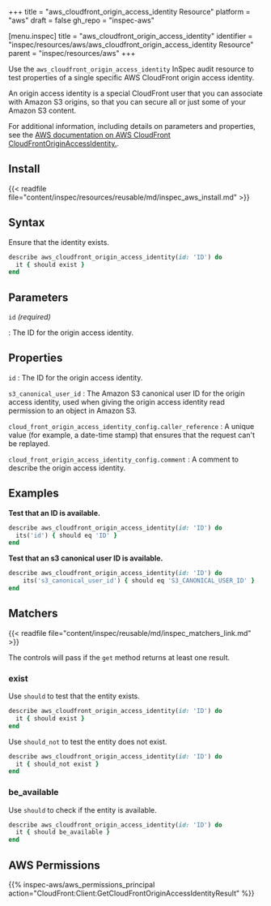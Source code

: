 +++
title = "aws_cloudfront_origin_access_identity Resource"
platform = "aws"
draft = false
gh_repo = "inspec-aws"

[menu.inspec]
title = "aws_cloudfront_origin_access_identity"
identifier = "inspec/resources/aws/aws_cloudfront_origin_access_identity Resource"
parent = "inspec/resources/aws"
+++

Use the `aws_cloudfront_origin_access_identity` InSpec audit resource to test properties of a single specific AWS CloudFront origin access identity.

An origin access identity is a special CloudFront user that you can associate with Amazon S3 origins, so that you can secure all or just some of your Amazon S3 content.

For additional information, including details on parameters and properties, see the [AWS documentation on AWS CloudFront CloudFrontOriginAccessIdentity.](https://docs.aws.amazon.com/AWSCloudFormation/latest/UserGuide/aws-resource-cloudfront-cloudfrontoriginaccessidentity.html).

## Install

{{< readfile file="content/inspec/resources/reusable/md/inspec_aws_install.md" >}}

## Syntax

Ensure that the identity exists.

```ruby
describe aws_cloudfront_origin_access_identity(id: 'ID') do
  it { should exist }
end
```

## Parameters

`id` _(required)_

: The ID for the origin access identity.

## Properties

`id`
: The ID for the origin access identity.

`s3_canonical_user_id`
: The Amazon S3 canonical user ID for the origin access identity, used when giving the origin access identity read permission to an object in Amazon S3.

`cloud_front_origin_access_identity_config.caller_reference`
: A unique value (for example, a date-time stamp) that ensures that the request can't be replayed.

`cloud_front_origin_access_identity_config.comment`
: A comment to describe the origin access identity.

## Examples

**Test that an ID is available.**

```ruby
describe aws_cloudfront_origin_access_identity(id: 'ID') do
  its('id') { should eq 'ID' }
end
```

**Test that an s3 canonical user ID is available.**

```ruby
describe aws_cloudfront_origin_access_identity(id: 'ID') do
    its('s3_canonical_user_id') { should eq 'S3_CANONICAL_USER_ID' }
end
```

## Matchers

{{< readfile file="content/inspec/reusable/md/inspec_matchers_link.md" >}}

The controls will pass if the `get` method returns at least one result.

### exist

Use `should` to test that the entity exists.

```ruby
describe aws_cloudfront_origin_access_identity(id: 'ID') do
  it { should exist }
end
```

Use `should_not` to test the entity does not exist.

```ruby
describe aws_cloudfront_origin_access_identity(id: 'ID') do
  it { should_not exist }
end
```

### be_available

Use `should` to check if the entity is available.

```ruby
describe aws_cloudfront_origin_access_identity(id: 'ID') do
  it { should be_available }
end
```

## AWS Permissions

{{% inspec-aws/aws_permissions_principal action="CloudFront:Client:GetCloudFrontOriginAccessIdentityResult" %}}
